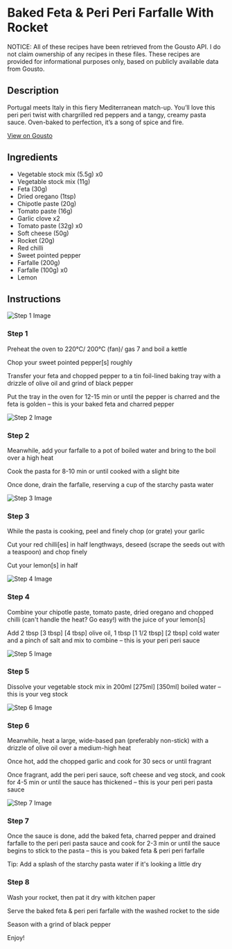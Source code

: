 # Baked Feta & Peri Peri Farfalle With Rocket

NOTICE: All of these recipes have been retrieved from the Gousto API. I do not claim ownership of any recipes in these files. These recipes are provided for informational purposes only, based on publicly available data from Gousto.

## Description

Portugal meets Italy in this fiery Mediterranean match-up. You’ll love this peri peri twist with chargrilled red peppers and a tangy, creamy pasta sauce. Oven-baked to perfection, it’s a song of spice and fire.

[View on Gousto](https://www.gousto.co.uk/recipes/cookbook/baked-feta-peri-peri-farfalle-with-rocket)

## Ingredients

- Vegetable stock mix (5.5g) x0
- Vegetable stock mix (11g)
- Feta (30g)
- Dried oregano (1tsp)
- Chipotle paste (20g)
- Tomato paste (16g)
- Garlic clove x2
- Tomato paste (32g) x0
- Soft cheese (50g)
- Rocket (20g)
- Red chilli
- Sweet pointed pepper
- Farfalle (200g)
- Farfalle (100g) x0
- Lemon

## Instructions

![Step 1 Image](https://production-media.gousto.co.uk/cms/recipe-step-image/Step-1-copy-1720170525226-x200.jpg)

### Step 1

Preheat the oven to 220°C/ 200°C (fan)/ gas 7 and boil a kettle

Chop your sweet pointed pepper[s] roughly

Transfer your feta and chopped pepper to a tin foil-lined baking tray with a drizzle of olive oil and grind of black pepper

Put the tray in the oven for 12-15 min or until the pepper is charred and the feta is golden – this is your baked feta and charred pepper

![Step 2 Image](https://production-media.gousto.co.uk/cms/recipe-step-image/Step-2-copy-1720170534690-x200.jpg)

### Step 2

Meanwhile, add your farfalle to a pot of boiled water and bring to the boil over a high heat

Cook the pasta for 8-10 min or until cooked with a slight bite

Once done, drain the farfalle, reserving a cup of the starchy pasta water

![Step 3 Image](https://production-media.gousto.co.uk/cms/recipe-step-image/Step-3-copy-1720170834056-x200.jpg)

### Step 3

While the pasta is cooking, peel and finely chop (or grate) your garlic

Cut your red chilli[es] in half lengthways, deseed (scrape the seeds out with a teaspoon) and chop finely

Cut your lemon[s] in half

![Step 4 Image](https://production-media.gousto.co.uk/cms/recipe-step-image/Step-4-copy-1720170846136-x200.jpg)

### Step 4

Combine your chipotle paste, tomato paste, dried oregano and chopped chilli (can't handle the heat? Go easy!) with the juice of your lemon[s]

Add 2 tbsp <span class="text-purple">[3 tbsp] </span><span class="text-danger">[4 tbsp]</span> olive oil, 1 tbsp <span class="text-purple">[1 1/2 tbsp]</span> <span class="text-danger">[2 tbsp]</span> cold water and a pinch of salt and mix to combine – this is your peri peri sauce

![Step 5 Image](https://production-media.gousto.co.uk/cms/recipe-step-image/Step-5-copy-1720170857918-x200.jpg)

### Step 5

Dissolve your vegetable stock mix in 200ml <span class="text-purple">[275ml]</span> <span class="text-danger">[350ml]</span> boiled water – this is your veg stock

![Step 6 Image](https://production-media.gousto.co.uk/cms/recipe-step-image/Step-6-copy-1720170866491-x200.jpg)

### Step 6

Meanwhile, heat a large, wide-based pan (preferably non-stick) with a drizzle of olive oil over a medium-high heat

Once hot, add the chopped garlic and cook for 30 secs or until fragrant

Once fragrant, add the peri peri sauce, soft cheese and veg stock, and cook for 4-5 min or until the sauce has thickened – this is your peri peri pasta sauce

![Step 7 Image](https://production-media.gousto.co.uk/cms/recipe-step-image/Step-7-copy-1720170876179-x200.jpg)

### Step 7

Once the sauce is done, add the baked feta, charred pepper and drained farfalle to the peri peri pasta sauce and cook for 2-3 min or until the sauce begins to stick to the pasta – this is you baked feta & peri peri farfalle

Tip: Add a splash of the starchy pasta water if it's looking a little dry

### Step 8

Wash your rocket, then pat it dry with kitchen paper

Serve the baked feta & peri peri farfalle with the washed rocket to the side

Season with a grind of black pepper

Enjoy!

